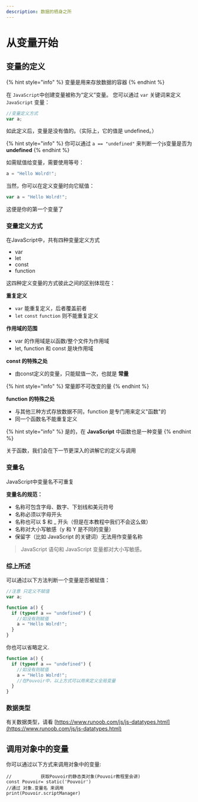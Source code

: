 ```yaml
---
description: 数据的栖身之所
---
```


# 从变量开始

## 变量的定义

{% hint style="info" %}
变量是用来存放数据的容器
{% endhint %}

在 `JavaScript`中创建变量被称为“定义”变量。 您可以通过 `var` 关键词来定义 `JavaScript` 变量：

```javascript
//变量定义方式
var a;
```

如此定义后，变量是没有值的。（实际上，它的值是 undefined。）

{% hint style="info" %}
你可以通过  `a == "undefined"` 来判断一个js变量是否为 **undefined**
{% endhint %}

如需赋值给变量，需要使用等号：

```javascript
a = "Hello Wolrd!";
```

当然，你可以在定义变量时向它赋值：

```javascript
var a = "Hello Wolrd!";
```

这便是你的第一个变量了

### 变量定义方式

在JavaScript中，共有四种变量定义方式

* var
* let
* const
* function&#x20;

这四种定义变量的方式彼此之间的区别体现在：

**重复定义**

* `var` 能重复定义，后者覆盖前者
* `let`  `const`  `function` 则不能重复定义

**作用域的范围**

* var 的作用域是以函数/整个文件为作用域
* let, function 和 const 是块作用域

**const 的特殊之处**

* 由const定义的变量，只能赋值一次，也就是 **常量**

{% hint style="info" %}
常量即不可改变的量
{% endhint %}

**function 的特殊之处**

* 与其他三种方式存放数据不同，function 是专门用来定义"函数"的
* 同一个函数名不能重复定义

{% hint style="info" %}
是的，在 **JavaScript** 中函数也是一种变量
{% endhint %}

关于函数，我们会在下一节更深入的讲解它的定义与调用



### 变量名

JavaScript中变量名不可重复

**变量名的规范：**

* 名称可包含字母、数字、下划线和美元符号
* 名称必须以字母开头
* 名称也可以 $ 和 \_ 开头（但是在本教程中我们不会这么做）
* 名称对大小写敏感（y 和 Y 是不同的变量）
* 保留字（比如 JavaScript 的关键词）无法用作变量名称

> JavaScript 语句和 JavaScript 变量都对大小写敏感。

### 综上所述

可以通过以下方法判断一个变量是否被赋值：

```javascript
//注意 只定义不赋值
var a;

function a() {
  if (typeof a == "undefined") {
    //如没有则赋值
    a = "Hello Wolrd!";
  }
}
```

你也可以省略定义.

```javascript
function a() {
  if (typeof a == "undefined") {
    //如没有则赋值
    a = "Hello Wolrd!";
    //在Pouvoir中，以上方式可以用来定义全局变量
  }
}
```

### 数据类型

有关数据类型，请看 [https://www.runoob.com/js/js-datatypes.html](https://www.runoob.com/js/js-datatypes.html)

## 调用对象中的变量

你可以通过以下方式来调用对象中的变量:

```
//           获取Pouvoir的静态类对象(Pouvoir教程里会讲)
const Pouvoir= static('Pouvoir')
//通过 对象.变量名 来调用
print(Pouvoir.scriptManager)
```
